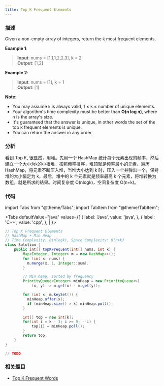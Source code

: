 ```yaml
---
title: Top K Frequent Elements
---
```


### 描述

Given a non-empty array of integers, return the k most frequent elements.

**Example 1**:

> **Input**: nums = [1,1,1,2,2,3], k = 2  
> **Output**: [1,2]

**Example 2**:

> **Input**: nums = [1], k = 1  
> **Output**: [1]

**Note**:

- You may assume `k` is always valid, 1 ≤ k ≤ number of unique elements.
- Your algorithm's time complexity must be better than **O(n log n)**, where n is the array's size.
- It's guaranteed that the answer is unique, in other words the set of the top k frequent elements is unique.
- You can return the answer in any order.

### 分析

看到 Top K, 很显然，用堆。先用一个 HashMap 统计每个元素出现的频率，然后建立一个大小为`k`的小根堆，按照频率排序，堆顶就是频率最小的元素，遍历 HashMap，将元素不断压入堆，当堆大小达到 k 时，压入一个并弹出一个，保持堆的大小恒定为 k，最后，堆中的 k 个元素就是频率最高 k 个元素，将堆转换为数组，就是所求的结果。时间复杂度 O(nlogk)，空间复杂度 O(n+k)。

### 代码

import Tabs from "@theme/Tabs";
import TabItem from "@theme/TabItem";

<Tabs
defaultValue="java"
values={[
{ label: 'Java', value: 'java', },
{ label: 'C++', value: 'cpp', },
]
}>
<TabItem value="java">

```java
// Top K Frequent Elements
// HashMap + Min Heap
// Time Complexity: O(nlogk), Space Complexity: O(n+k)
class Solution {
    public int[] topKFrequent(int[] nums, int k) {
        Map<Integer, Integer> m = new HashMap<>();
        for (int x: nums) {
          m.merge(x, 1, Integer::sum);
        }

        // Min heap, sorted by frequency
        PriorityQueue<Integer> minHeap = new PriorityQueue<>(
            (x, y) -> m.get(x) - m.get(y));

        for (int x: m.keySet()) {
          minHeap.offer(x);
          if (minHeap.size() > k) minHeap.poll();
        }

        int[] top = new int[k];
        for(int i = k - 1; i >= 0; --i) {
            top[i] = minHeap.poll();
        }
        return top;
    }
}
```

</TabItem>
<TabItem value="cpp">

```cpp
// TODO
```

</TabItem>
</Tabs>

### 相关题目

- [Top K Frequent Words](top-k-frequent-words.md)
